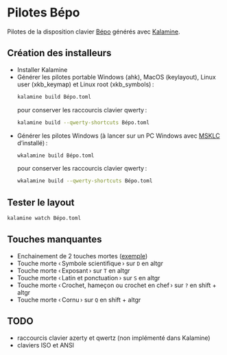 # Pilotes Bépo

Pilotes de la disposition clavier [Bépo](https://bepo.fr) générés avec [Kalamine](https://github.com/OneDeadKey/kalamine).

## Création des installeurs

- Installer Kalamine
- Générer les pilotes portable Windows (ahk), MacOS (keylayout), Linux user (xkb_keymap) et Linux root (xkb_symbols) :
  ```sh
  kalamine build Bépo.toml
  ```
  pour conserver les raccourcis clavier qwerty :
  ```sh
  kalamine build --qwerty-shortcuts Bépo.toml
  ```
- Générer les pilotes Windows (à lancer sur un PC Windows avec [MSKLC](https://www.microsoft.com/en-us/download/details.aspx?id=102134) d’installé) :
  ```sh
  wkalamine build Bépo.toml
  ```
  pour conserver les raccourcis clavier qwerty :
  ```sh
  wkalamine build --qwerty-shortcuts Bépo.toml
  ```

## Tester le layout

```sh
kalamine watch Bépo.toml
```

## Touches manquantes

- Enchainement de 2 touches mortes ([exemple](https://bepo.fr/wiki/Touches_mortes#Br%C3%A8ve))
- Touche morte ‹ Symbole scientifique › sur `D` en altgr
- Touche morte ‹ Exposant › sur `T` en altgr
- Touche morte ‹ Latin et ponctuation › sur `S` en altgr
- Touche morte ‹ Crochet, hameçon ou crochet en chef › sur `?` en shift + altgr
- Touche morte ‹ Cornu › sur `Q` en shift + altgr

## TODO

- raccourcis clavier azerty et qwertz (non implémenté dans Kalamine)
- claviers ISO et ANSI
